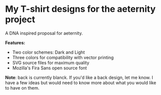 # My T-shirt designs for the aeternity project

A DNA inspired proposal for aeternity.

**Features:**

* Two color schemes: Dark and Light
* Three colors for compatibility with vector printing
* SVG source files for maximum quality
* Mozilla's Fira Sans open source font


**Note**: back is currently blanck. If you'd like a back design, let me know. I have a few ideas but would need to know more about what you would like to have on them.
